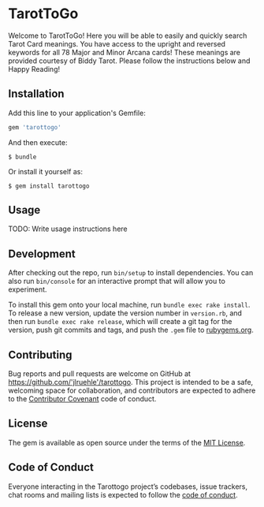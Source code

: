 # TarotToGo

Welcome to TarotToGo! Here you will be able to easily and quickly search Tarot Card meanings. You have access to the upright and reversed keywords for all 78 Major and Minor Arcana cards! These meanings are provided courtesy of Biddy Tarot. Please follow the instructions below and Happy Reading!

## Installation

Add this line to your application's Gemfile:

```ruby
gem 'tarottogo'
```

And then execute:

    $ bundle

Or install it yourself as:

    $ gem install tarottogo

## Usage

TODO: Write usage instructions here

## Development

After checking out the repo, run `bin/setup` to install dependencies. You can also run `bin/console` for an interactive prompt that will allow you to experiment.

To install this gem onto your local machine, run `bundle exec rake install`. To release a new version, update the version number in `version.rb`, and then run `bundle exec rake release`, which will create a git tag for the version, push git commits and tags, and push the `.gem` file to [rubygems.org](https://rubygems.org).

## Contributing

Bug reports and pull requests are welcome on GitHub at https://github.com/'jlruehle'/tarottogo. This project is intended to be a safe, welcoming space for collaboration, and contributors are expected to adhere to the [Contributor Covenant](http://contributor-covenant.org) code of conduct.

## License

The gem is available as open source under the terms of the [MIT License](https://opensource.org/licenses/MIT).

## Code of Conduct

Everyone interacting in the Tarottogo project’s codebases, issue trackers, chat rooms and mailing lists is expected to follow the [code of conduct](https://github.com/'jlruehle'/tarottogo/blob/master/CODE_OF_CONDUCT.md).
